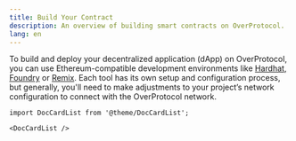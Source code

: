 ```yaml
---
title: Build Your Contract
description: An overview of building smart contracts on OverProtocol.
lang: en
---
```


To build and deploy your decentralized application (dApp) on OverProtocol, you can use Ethereum-compatible development environments like [Hardhat](https://hardhat.org/), [Foundry](https://github.com/foundry-rs/foundry) or [Remix](https://remix.ethereum.org/). Each tool has its own setup and configuration process, but generally, you'll need to make adjustments to your project’s network configuration to connect with the OverProtocol network.

```mdx-code-block
import DocCardList from '@theme/DocCardList';

<DocCardList />
```

